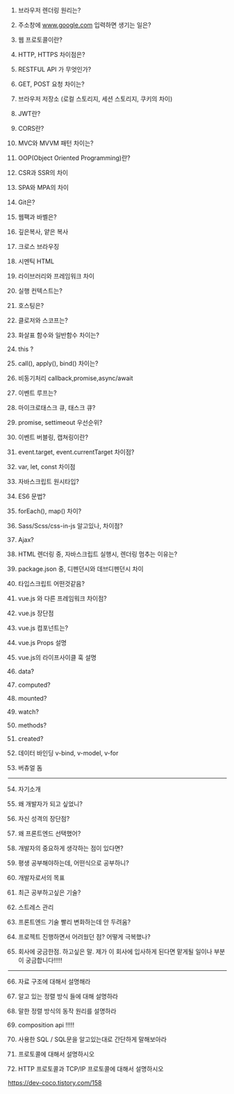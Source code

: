 1. 브라우저 렌더링 원리는?

2. 주소창에 www.google.com 입력하면 생기는 일은?

3. 웹 프로토콜이란?

4. HTTP, HTTPS 차이점은?

5. RESTFUL API 가 무엇인가?

6. GET, POST 요청 차이는?

7. 브라우저 저장소 (로컬 스토리지, 세션 스토리지, 쿠키의 차이)

8. JWT란?

9. CORS란?

10. MVC와 MVVM 패턴 차이는?

11. OOP(Object Oriented Programming)란?

12. CSR과 SSR의 차이

13. SPA와 MPA의 차이

14. Git은?

15. 웹팩과 바벨은?

16. 깊은복사, 얕은 복사

17. 크로스 브라우징

18. 시멘틱 HTML

19. 라이브러리와 프레임워크 차이

20. 실행 컨텍스트는?

21. 호스팅은?

22. 클로저와 스코프는?

23. 화살표 함수와 일반함수 차이는?

24. this ?

25. call(), apply(), bind() 차이는?

26. 비동기처리 callback,promise,async/await

27. 이벤트 루프는?

28. 마이크로태스크 큐, 태스크 큐?

29. promise, settimeout 우선순위?

30. 이벤트 버블링, 캡쳐링이란?

31. event.target, event.currentTarget 차이점?

32. var, let, const 차이점

33. 자바스크립트 원시타입?

34. ES6 문법?

35. forEach(), map() 차이?

36. Sass/Scss/css-in-js 알고있나, 차이점?

37. Ajax?

38. HTML 렌더링 중, 자바스크립트 실행시, 렌더링 멈추는 이유는?

39. package.json 중, 디펜던시와 데브디펜던시 차이

40. 타입스크립트 어떤것같음?

41. vue.js 와 다른 프레임워크 차이점?

42. vue.js 장단점

43. vue.js 컴포넌트는?

44. vue.js Props 설명

45. vue.js의 라이프사이클 훅 설명

46. data?

47. computed?

48. mounted?

49. watch?

50. methods?

51. created?

52. 데이터 바인딩 v-bind, v-model, v-for

53. 버츄얼 돔

-------

54. 자기소개

55. 왜 개발자가 되고 싶었니?

56. 자신 성격의 장단점?

57. 왜 프론트엔드 선택했어?

58. 개발자의 중요하게 생각하는 점이 있다면?

59. 평생 공부해야하는데, 어떤식으로 공부하니?

60. 개발자로서의 목표

61. 최근 공부하고싶은 기술?

62. 스트레스 관리

63. 프론트엔드 기술 빨리 변화하는데 안 두려움?

64. 프로젝트 진행하면서 어려웠던 점? 어떻게 극복했나?

65. 회사에 궁금한점. 하고싶은 말.
제가 이 회사에 입사하게 된다면 맡게될 일이나 부분이 궁금합니다!!!!!

---

66. 자료 구조에 대해서 설명해라

67. 알고 있는 정렬 방식 들에 대해 설명하라

68. 말한 정렬 방식의 동작 원리를 설명하라

69. composition api !!!!!

70. 사용한 SQL / SQL문을 알고있는대로 간단하게 말해보아라

71. 프로토콜에 대해서 설명하시오

72. HTTP 프로토콜과 TCP/IP 프로토콜에 대해서 설명하시오

https://dev-coco.tistory.com/158